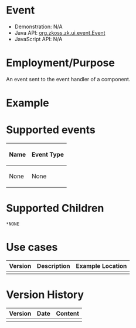 

# Event

- Demonstration: N/A
- Java API: [org.zkoss.zk.ui.event.Event](https://www.zkoss.org/javadoc/latest/zk/org/zkoss/zk/ui/event/Event.html)
- JavaScript API: N/A

# Employment/Purpose

An event sent to the event handler of a component.

# Example

# Supported events

<table>
<thead>
<tr class="header">
<th><center>
<p>Name</p>
</center></th>
<th><center>
<p>Event Type</p>
</center></th>
</tr>
</thead>
<tbody>
<tr class="odd">
<td><p>None</p></td>
<td><p>None</p></td>
</tr>
</tbody>
</table>

# Supported Children

`*NONE`

# Use cases

| Version | Description | Example Location |
|---------|-------------|------------------|
|         |             |                  |

# Version History

| Version | Date | Content |
|---------|------|---------|
|         |      |         |


